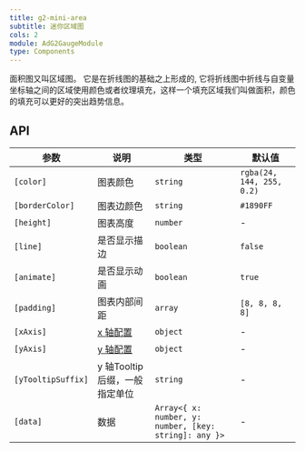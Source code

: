 ```yaml
---
title: g2-mini-area
subtitle: 迷你区域图
cols: 2
module: AdG2GaugeModule
type: Components
---
```


面积图又叫区域图。 它是在折线图的基础之上形成的, 它将折线图中折线与自变量坐标轴之间的区域使用颜色或者纹理填充，这样一个填充区域我们叫做面积，颜色的填充可以更好的突出趋势信息。

## API

| 参数      | 说明                                      | 类型         | 默认值 |
|----------|------------------------------------------|-------------|-------|
| `[color]` | 图表颜色 | `string` | `rgba(24, 144, 255, 0.2)` |
| `[borderColor]` | 图表边颜色 | `string` | `#1890FF` |
| `[height]` | 图表高度 | `number` | - |
| `[line]` | 是否显示描边 | `boolean` | `false` |
| `[animate]` | 是否显示动画 | `boolean` | `true` |
| `[padding]` | 图表内部间距 | `array` | `[8, 8, 8, 8]` |
| `[xAxis]` | [x 轴配置](https://antv.alipay.com/g2/doc/tutorial/start/axis.html) | `object` | - |
| `[yAxis]` | [y 轴配置](https://antv.alipay.com/g2/doc/tutorial/start/axis.html) | `object` | - |
| `[yTooltipSuffix]` | y 轴Tooltip后缀，一般指定单位 | `string` | - |
| `[data]` | 数据 | `Array<{ x: number, y: number, [key: string]: any }>` | - |

